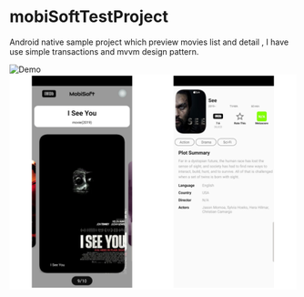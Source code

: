 # mobiSoftTestProject
Android native sample project which preview movies list and detail , I have use simple transactions and mvvm design pattern.


![Demo](https://github.com/DeveloperNavid/mobiSoftTestProject/blob/master/shot/ezgif-6-23a57d98c2ec.gif)
![Shot](https://github.com/DeveloperNavid/mobiSoftTestProject/blob/master/shot/mobiShot.jpg)
